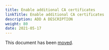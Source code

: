 ```yaml
---
title: Enable additional CA certificates
linkTitle: Enable additional CA certificates
description: ADD A DESCRIPTION
weight: 80
date: 2021-05-17
---
```


This document has been [moved](/docs/security_guide/).
